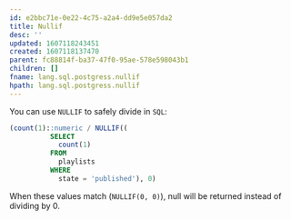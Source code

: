 ```yaml
---
id: e2bbc71e-0e22-4c75-a2a4-dd9e5e057da2
title: Nullif
desc: ''
updated: 1607118243451
created: 1607118137470
parent: fc88814f-ba37-47f0-95ae-578e598043b1
children: []
fname: lang.sql.postgress.nullif
hpath: lang.sql.postgress.nullif
---
```

You can use `NULLIF` to safely divide in `SQL`:

```sql
(count(1)::numeric / NULLIF((
          SELECT
            count(1)
          FROM
            playlists
          WHERE
            state = 'published'), 0)
```

When these values match (`NULLIF(0, 0)`), null will be returned instead of dividing by 0.

